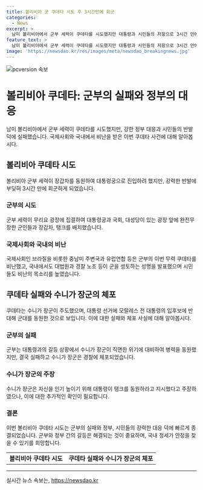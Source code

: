 ```yaml
---
title: 볼리비아 군 쿠데타 시도 후 3시간만에 회군
categories:
  - News
excerpt: >
  남미 볼리비아에서 군부 세력이 쿠데타를 시도했지만 대통령과 시민들의 저항으로 3시간 만에 회군하게 되었습니다. 군부는 장갑차와 탱크를 동원해 대통령궁으로 진입하는 등의 시도를 했으나 정부는 강경 대응했습니다. 군부의 이사회는 다른 주변국과 국제사회에 의해 비난을 받고, 수니가 장군은 결국 체포됐으며 현지에서는 이것이 아르세 대통령과의 갈등에서 팽팽한 상황에서의 병력 동원이라는 분석이 나왔습니다.
feature_text: >
  남미 볼리비아에서 군부 세력이 쿠데타를 시도했지만 대통령과 시민들의 저항으로 3시간 만에 회군하게 되었습니다. 군부는 장갑차와 탱크를 동원해 대통령궁으로 진입하는 등의 시도를 했으나 정부는 강경 대응했습니다. 군부의 이사회는 다른 주변국과 국제사회에 의해 비난을 받고, 수니가 장군은 결국 체포됐으며 현지에서는 이것이 아르세 대통령과의 갈등에서 팽팽한 상황에서의 병력 동원이라는 분석이 나왔습니다.
image: 'https://newsdao.kr/res/images/meta/newsdao_breakingnews.jpg'
---
```


<p><img src="https://newsdao.kr/res/images/meta/newsdao_breakingnews.jpg" alt="pcversion 속보" /></p>

<h1>볼리비아 쿠데타: 군부의 실패와 정부의 대응</h1>

<p data-ke-size="size16">남미 볼리비아에서 군부 세력이 쿠데타를 시도했지만, 강한 정부 대응과 시민들의 반발 덕에 실패했습니다. 국제사회와 국내에서 비난을 받은 이번 쿠데타 사건에 대해 알아봅시다.</p>

<h2 data-ke-size="size26">볼리비아 쿠데타 시도</h2>

<p>볼리비아 군부 세력이 장갑차를 동원하여 대통령궁으로 진입하려 했지만, 강력한 반발에 부딪혀 3시간 만에 회군하게 되었습니다.</p>

<h3>군부의 시도</h3>

<p>군부 세력이 무리요 광장에 집결하여 대통령궁과 국회, 대성당이 있는 광장 앞에 완전무장한 군인들과 장갑차, 탱크를 배치했습니다.</p>

<h3>국제사회와 국내의 비난</h3>

<p>국제사회인 브라질을 비롯한 중남미 주변국과 유럽연합 등은 군부의 이번 무력 쿠데타를 비난했고, 국내에서도 대법원과 경찰 노조 등이 군을 성토하는 성명을 발표했으며 시민들도 비난의 목소리를 높였습니다.</p>

<h2 data-ke-size="size26">쿠데타 실패와 수니가 장군의 체포</h2>

<p>쿠데타는 수니가 장군이 주도했으며, 대통령 선거에 모랄레스 전 대통령의 입후보에 반대해 군대를 동원한 것으로 보입니다. 이에 대한 실패와 체포 사실에 대해 알아봅시다.</p>

<h3>군부의 실패</h3>

<p>군부는 대통령과의 갈등 상황에서 수니가 장군이 직면한 위기에 대비하여 병력을 동원했지만, 결국 실패하고 수니가 장군은 경찰에 체포되었습니다.</p>

<h3>수니가 장군의 주장</h3>

<p>수니가 장군은 자신을 인기 높이기 위해 대통령이 탱크를 동원하라고 지시했다고 주장하였으나, 이에 대한 추가적인 확인이 필요합니다.</p>

<h3>결론</h3>

<p>이번 볼리비아 쿠데타 시도는 군부의 실패와 정부, 시민들의 강력한 대응 덕에 빠르게 종결되었습니다. 군부와 정부 간의 갈등은 해결되는 것이 중요하며, 국내 정세가 안정을 찾을 수 있기를 희망합니다.</p>

<table>
    <tr>
        <td style="text-align: center; height: 17px;"><b>볼리비아 쿠데타 시도</b></td>
        <td style="text-align: center; height: 17px;"><b>쿠데타 실패와 수니가 장군의 체포</b></td>
    </tr>
</table>

<hr>
실시간 뉴스 속보는, <a href="https://newsdao.kr" rel="dofollow">https://newsdao.kr</a>


